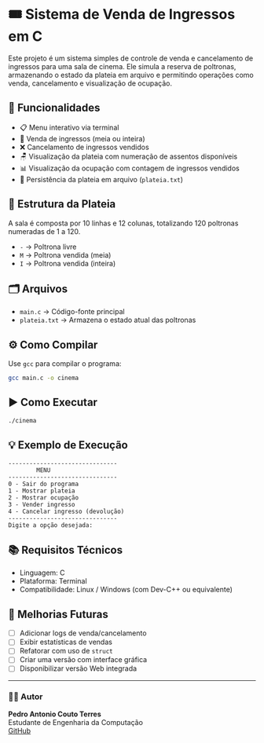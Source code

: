 # 🎟️ Sistema de Venda de Ingressos em C

Este projeto é um sistema simples de controle de venda e cancelamento de ingressos para uma sala de cinema. Ele simula a reserva de poltronas, armazenando o estado da plateia em arquivo e permitindo operações como venda, cancelamento e visualização de ocupação.

## 📌 Funcionalidades

- 📋 Menu interativo via terminal
- 🎫 Venda de ingressos (meia ou inteira)
- ❌ Cancelamento de ingressos vendidos
- 🪑 Visualização da plateia com numeração de assentos disponíveis
- 📊 Visualização da ocupação com contagem de ingressos vendidos
- 💾 Persistência da plateia em arquivo (`plateia.txt`)

## 🧠 Estrutura da Plateia

A sala é composta por 10 linhas e 12 colunas, totalizando 120 poltronas numeradas de 1 a 120.

- `-` → Poltrona livre  
- `M` → Poltrona vendida (meia)  
- `I` → Poltrona vendida (inteira)

## 🗂️ Arquivos

- `main.c` → Código-fonte principal
- `plateia.txt` → Armazena o estado atual das poltronas

## ⚙️ Como Compilar

Use `gcc` para compilar o programa:

```bash
gcc main.c -o cinema
```

## ▶️ Como Executar

```bash
./cinema
```

## 💡 Exemplo de Execução

```text
-------------------------------
        MENU
-------------------------------
0 - Sair do programa
1 - Mostrar plateia
2 - Mostrar ocupação
3 - Vender ingresso
4 - Cancelar ingresso (devolução)
-------------------------------
Digite a opção desejada:
```

## 📚 Requisitos Técnicos

- Linguagem: C
- Plataforma: Terminal
- Compatibilidade: Linux / Windows (com Dev-C++ ou equivalente)

## 🚀 Melhorias Futuras

- [ ] Adicionar logs de venda/cancelamento
- [ ] Exibir estatísticas de vendas
- [ ] Refatorar com uso de `struct`
- [ ] Criar uma versão com interface gráfica
- [ ] Disponibilizar versão Web integrada

---

### 🧑‍💻 Autor

**Pedro Antonio Couto Terres**  
Estudante de Engenharia da Computação  
[GitHub](https://github.com/Terres06)
